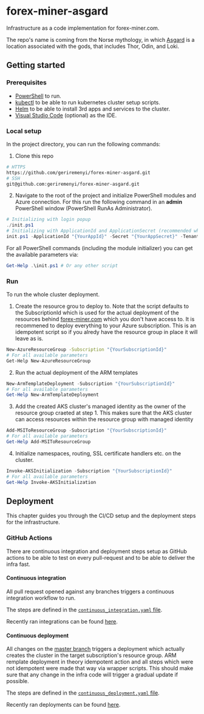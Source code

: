 # forex-miner-asgard

Infrastructure as a code implementation for forex-miner.com. 

The repo's name is coming from the Norse mythology, in which [Asgard](https://en.wikipedia.org/wiki/Asgard) is a location associated with the gods, that includes Thor, Odin, and Loki.

## Getting started

### Prerequisites

- [PowerShell](https://docs.microsoft.com/en-us/powershell/scripting/install/installing-powershell?view=powershell-7.1) to run.
- [kubectl](https://kubernetes.io/docs/tasks/tools/install-kubectl/) to be able to run kubernetes cluster setup scripts.
- [Helm](https://helm.sh/docs/intro/install/) to be able to install 3rd apps and services to the cluster.
- [Visual Studio Code](https://code.visualstudio.com/) (optional) as the IDE.

### Local setup

In the project directory, you can run the following commands:

1. Clone this repo
```bash
# HTTPS
https://github.com/geriremenyi/forex-miner-asgard.git
# SSH
git@github.com:geriremenyi/forex-miner-asgard.git
```

2. Navigate to the root of the project and initialize PowerShell modules and Azure connection. For this run the following command in an __admin__ PowerShell window (PowerShell RunAs Administrator).
```powershell
# Initializing with login popup
./init.ps1
# Initializing with ApplicationId and ApplicationSecret (recommended when using your own Azure subscription)
init.ps1 -ApplicationId "{YourAppId}" -Secret "{YourAppSecret}" -Tenant "{YourAppTenant}"
```

For all PowerShell commands (including the module initializer) you can get the available parameters via:
```powershell
Get-Help .\init.ps1 # Or any other script
```

### Run

To run the whole cluster deployment.

1. Create the resource grou to deploy to. Note that the script defaults to the SubscriptionId which is used for the actual deployment of the resources behind [forex-miner.com](https://forex-miner.com) which you don't have access to. It is recommened to deploy everything to your Azure subscription. This is an idempotent script so if you alredy have the resource group in place it will leave as is.
```bash
New-AzureResourceGroup -Subscription "{YourSubscriptionId}"
# For all available parameters
Get-Help New-AzureResourceGroup
```

2. Run the actual deployment of the ARM templates
```powershell
New-ArmTemplateDeployment -Subscription "{YourSubscriptionId}"
# For all available parameters
Get-Help New-ArmTemplateDeployment
```

3. Add the created AKS cluster's managed identity as the owner of the resource group craeted at step 1. This makes sure that the AKS cluster can access resources within the resource group with managed identity
```powershell
Add-MSIToResourceGroup -Subscription "{YourSubscriptionId}"
# For all available parameters
Get-Help Add-MSIToResourceGroup
```

4. Initialize namespaces, routing, SSL certificate handlers etc. on the cluster.
```powershell
Invoke-AKSInitialization -Subscription "{YourSubscriptionId}"
# For all available parameters
Get-Help Invoke-AKSInitialization
```

## Deployment

This chapter guides you through the CI/CD setup and the deployment steps for the infrastructure.

### GitHub Actions

There are continuous integration and deployment steps setup as GitHub actions to be able to test on every pull-request and to be able to deliver the infra fast.

#### Continuous integration

All pull request opened against any branches triggers a continuous integration workflow to run.

The steps are defined in the [`continuous_integration.yaml` file](.github/workflows/continuous_integration.yaml).

Recently ran integrations can be found [here](https://github.com/geriremenyi/forex-miner-asgard/actions?query=workflow%3A"Continuous+Integration").

#### Continuous deployment

All changes on the [master branch](https://github.com/geriremenyi/forex-miner-asgard/tree/master) triggers a deployment which actually creates the cluster in the target subscription's resource group. ARM remplate deployment in theory idempotent action and all steps which were not idempotent were made that way via wrapper scripts. This should make sure that any change in the infra code will trigger a gradual update if possible.

The steps are defined in the [`continuous_deployment.yaml` file](.github/workflows/continuous_deployment.yaml).

Recently ran deployments can be found [here](https://github.com/geriremenyi/forex-miner-asgard/actions?query=workflow%3A"Continuous+Deployment").